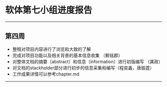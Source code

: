 ﻿# 软体第七小组进度报告

---

## 第四周
- 整租对项目内容进行了浏览和大致的了解
- 完成对项目功能以及相关背景的基本信息收集 （赖铭郡）
- 对整体文档的摘要（abstract）和信息（information）进行初版编写 （龚政）
- 对文档的stackholder部分进行初步的信息采集和编写（程奕鑫，唐振霆）
- 工作成果详情可以参考chapter.md

---
